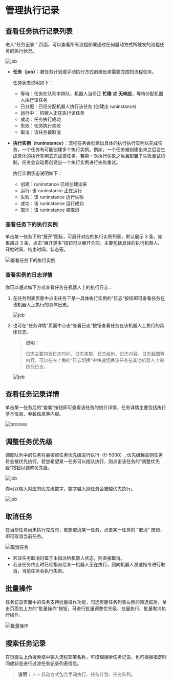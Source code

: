 # 管理执行记录

## 查看任务执行记录列表

进入“任务记录 " 页面，可以查看所有流程部署通过任何启动方式所触发的流程任务的执行状况。

![job](https://docimages.blob.core.chinacloudapi.cn/images/HAP/viewtaskrecord20211208.png)

+ **任务（job）**：被任务计划或手动执行方式创建出来需要完成的流程任务。
  
  任务状态说明如下：

  - 等待：任务在队列中排队，机器人当前正 **忙碌** 或 **无响应**，等待分配机器人执行该任务
  - 已分配：已经分配机器人执行该任务 (创建出 runinstance)
  - 运行中： 机器人正在执行该任务
  - 成功：任务执行成功
  - 失败：任务执行失败
  - 取消：该任务被取消

+ **执行实例（runinstance）**：流程任务会创建出具体的执行执行实例以完成任务，一个任务有可能创建多个执行实例。例如，一个任务被创建出来之后会生成具体的执行实例去完成该任务，若第一次执行失败之后且配置了失败重试机制，任务会自动再创建出一个执行实例进行失败重试。

  执行实例状态说明如下：

  - 创建：runinstance 已经创建出来
  - 运行: 该 runinstance 正在运行
  - 失败：该 runinstance 运行失败
  - 成功：该 runinstance 运行成功
  - 取消：该 runinstance 被取消

### 查看任务下的执行实例

单击某一任务下的“展开”图标，可展开对应的执行实例列表，默认展示 3 条，如果超过 3 条，点击“展开更多”按钮可以展开全部。主要包括具体的执行机器人、开始时间、结束时间、状态等。

![查看任务下的执行实例](https://docimages.blob.core.chinacloudapi.cn/images/Console/job/V3joblist2.png)

### 查看实例的日志详情

你可以通过如下方式查看任务在机器人上的执行日志：

1. 在任务列表页面中点击任务下某一具体执行实例的“日志”按钮即可查看任务在该机器人上执行的具体日志。

    ![job](https://docimages.blob.core.chinacloudapi.cn/images/Console/process/V3workflow18.png)

2. 也可在“任务详情”页面中点击“查看日志”按钮查看任务在该机器人上执行的具体日志。

    > **说明：**
    >
    > 日志主要包含日志时间、日志类型、日志级别、日志内容、日志截图等内容。可以在左上角的“日志切换”中快速切换该任务在其他机器人上的执行日志。

    ![job](https://docimages.blob.core.chinacloudapi.cn/images/Console/viewlog20210413.png)

## 查看任务记录详情

单击某一任务后的“查看”按钮即可查看该任务的执行详情，任务详情主要包括执行基本信息、参数信息等内容。

  ![process](https://docimages.blob.core.chinacloudapi.cn/images/Console/process/V3workflow17.png)

## 调整任务优先级

调度队列中的任务将会按照任务优先级进行执行（0-5000）, 优先级越高则任务将会被优先执行。若您希望某一任务可以插队执行，则点击该任务的“调整优先级”按钮以调整优先级。

  ![job](https://docimages.blob.core.chinacloudapi.cn/images/Console/job/V3editpriority1.png)

你可以输入对应的优先级数字，数字越大则任务会被越优先执行。

  ![job](https://docimages.blob.core.chinacloudapi.cn/images/Console/job/V3editpriority2.png)

## 取消任务

在当前任务尚未执行完成时，若想取消某一任务，点击某一任务的 "取消" 按钮，即可取消当前任务。

![取消任务](https://docimages.blob.core.chinacloudapi.cn/images/Console/jobcancel20210317.png)

- 若该任务取消时属于未指派给机器人状态，则直接取消。
- 若该任务终止时已经指派给某一机器人正在执行，则向机器人发送指令进行取消，当前任务会执行失败。

## 批量操作

任务记录页面中的任务支持批量操作功能，勾选页面任务列表左侧的筛选框后，单击页面右上方的“批量操作”按钮，可进行批量调整优先级、批量执行、批量取消执行操作。

  ![批量操作](https://docimages.blob.core.chinacloudapi.cn/images/Console/batchoperate20210317.png)

## 搜索任务记录

在页面左上角搜索框中输入流程部署名称，可模糊搜索任务记录。也可根据指定时间或状态进行过滤任务记录列表信息。
> **说明：**
    >
    > 启动方式包含手动执行、任务计划、任务队列。
